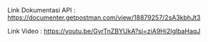 Link Dokumentasi API :
https://documenter.getpostman.com/view/18879257/2sA3kbhJt3

Link Video :
https://youtu.be/GyrTnZBYUkA?si=ziA9Hi2IglbaHaqJ
